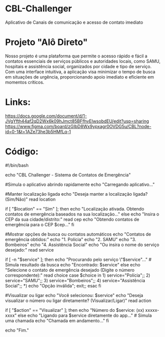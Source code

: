 # CBL-Challenger
Aplicativo de Canais de comunicação e acesso de contato imediato


# Projeto "Alô Direto" 
Nosso projeto é uma plataforma que permite o acesso rápido e fácil a contatos essenciais de serviços públicos e autoridades locais, como SAMU, hospitais e assistência social, organizados por cidade e tipo de serviço. Com uma interface intuitiva, a aplicação visa minimizar o tempo de busca em situações de urgência, proporcionando apoio imediato e eficiente em momentos críticos.

# Links:
https://docs.google.com/document/d/1-JVgYfth44af2qD2Wx6k09hJmct85BFfhvEIwsobdEU/edit?usp=sharing
https://www.figma.com/board/zGIbD8Wx9ypxagr0OVDG5u/CBL?node-id=0-1&t=1AZe73he3b5HMfLq-1

# Código:
#!/bin/bash

echo "CBL Challenger - Sistema de Contatos de Emergência"

#Simula o aplicativo abrindo rapidamente
echo "Carregando aplicativo..."

#Manter localização ligada
echo "Deseja manter a localização ligada? (Sim/Não)"
read location

if [ "$location" == "Sim" ]; then
    echo "Localização ativada. Obtendo contatos de emergência baseados na sua localização..."
else
    echo "Insira o CEP da sua cidade/distrito:"
    read cep
    echo "Obtendo contatos de emergência para o CEP $cep..."
fi

#Mostrar opções de busca ou contatos automáticos
echo "Contatos de emergência obtidos:"
echo "1. Polícia"
echo "2. SAMU"
echo "3. Bombeiros"
echo "4. Assistência Social"
echo "Ou insira o nome do serviço desejado:"
read service

if [ -n "$service" ]; then
    echo "Procurando pelo serviço \"$service\"..."
    # Simula resultado da busca
    echo "Encontrado: $service"
else
    echo "Selecione o contato de emergência desejado (Digite o número correspondente):"
    read choice
    case $choice in
        1) service="Polícia";;
        2) service="SAMU";;
        3) service="Bombeiros";;
        4) service="Assistência Social";;
        *) echo "Opção inválida"; exit;;
    esac
fi

#Visualizar ou ligar
echo "Você selecionou: $service"
echo "Deseja visualizar o número ou ligar diretamente? (Visualizar/Ligar)"
read action

if [ "$action" == "Visualizar" ]; then
    echo "Número do $service: (xx) xxxxx-xxxx"
else
    echo "Ligando para $service diretamente do app..."
    # Simula uma chamada
    echo "Chamada em andamento..."
fi

echo "Fim."

